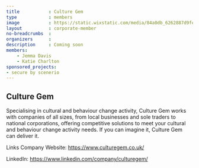 ```yaml
---
title           : Culture Gem
type            : members
image           : https://static.wixstatic.com/media/84a0db_6262887d9fe54a4e848393062a239779~mv2.png/v1/fill/w_188,h_90,al_c,q_85,usm_0.66_1.00_0.01/Culture%20Gem%20opt%202.webp
layout          : corporate-member
no-breadcrumbs  :
organizers      :
description     : Coming soon
members:
    - Jemma Davis
    - Katie Charlton
sponsored_projects:
- secure by scenerio
---
```


## Culture Gem

Specialising in cultural and behaviour change activity, Culture Gem works with companies of all sizes, from local businesses and sole traders to national corporations, offering competitive solutions to meet your cultural and behaviour change activity needs. If you can imagine it, Culture Gem can deliver it.

Links Company Website: https://www.culturegem.co.uk/

LinkedIn: https://www.linkedin.com/company/culturegem/
